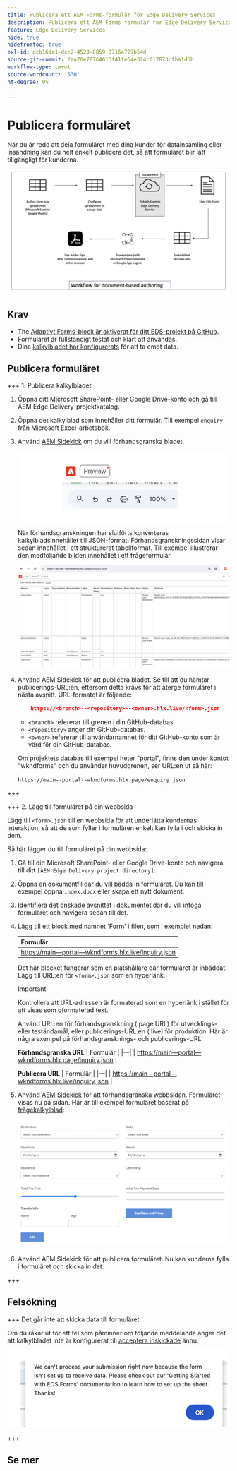 ```yaml
---
title: Publicera ett AEM Forms-formulär för Edge Delivery Services
description: Publicera ett AEM Forms-formulär för Edge Delivery Services
feature: Edge Delivery Services
hide: true
hidefromtoc: true
exl-id: dcb16da1-dcc2-4529-8859-0716e727b54d
source-git-commit: 2aa70e78764616f41fe64e324c017873cfba1d5b
workflow-type: tm+mt
source-wordcount: '530'
ht-degree: 0%

---
```


# Publicera formuläret

När du är redo att dela formuläret med dina kunder för datainsamling eller insändning kan du helt enkelt publicera det, så att formuläret blir lätt tillgängligt för kunderna.

![Dokumentbaserat redigeringssystem](/help/edge/assets/document-based-authoring-workflow-publish-form.png)

## Krav

* The [Adaptivt Forms-block är aktiverat för ditt EDS-projekt på GitHub](/help/edge/docs/forms/create-forms.md).
* Formuläret är fullständigt testat och klart att användas.
* Dina [kalkylbladet har konfigurerats](/help/edge/docs/forms/submit-forms.md) för att ta emot data.

## Publicera formuläret

+++ 1. Publicera kalkylbladet

1. Öppna ditt Microsoft SharePoint- eller Google Drive-konto och gå till AEM Edge Delivery-projektkatalog.

1. Öppna det kalkylblad som innehåller ditt formulär. Till exempel `enquiry` från Microsoft Excel-arbetsbok.

1. Använd [AEM Sidekick](https://www.aem.live/developer/tutorial#preview-and-publish-your-content) om du vill förhandsgranska bladet.

   ![Använd AEM Sidekick för att förhandsgranska bladet](/help/edge/assets/preview-form.png)

   När förhandsgranskningen har slutförts konverteras kalkylbladsinnehållet till JSON-format. Förhandsgranskningssidan visar sedan innehållet i ett strukturerat tabellformat. Till exempel illustrerar den medföljande bilden innehållet i ett frågeformulär.

   ![Forms Preview JSON-format](/help/edge/assets/forms-preview-json-format.png)

1. Använd AEM Sidekick för att publicera bladet. Se till att du hämtar publicerings-URL:en, eftersom detta krävs för att återge formuläret i nästa avsnitt. URL-formatet är följande:


   ```JSON
       https://<branch>--<repository>--<owner>.hlx.live/<form>.json
   ```

   * `<branch>` refererar till grenen i din GitHub-databas.
   * `<repository>` anger din GitHub-databas.
   * `<owner>` refererar till användarnamnet för ditt GitHub-konto som är värd för din GitHub-databas.

   Om projektets databas till exempel heter &quot;portal&quot;, finns den under kontot &quot;wkndforms&quot; och du använder huvudgrenen, ser URL:en ut så här:

   `https://main--portal--wkndforms.hlx.page/enquiry.json`

+++

+++ 2. Lägg till formuläret på din webbsida

Lägg till `<form>.json` till en webbsida för att underlätta kundernas interaktion, så att de som fyller i formulären enkelt kan fylla i och skicka in dem.


Så här lägger du till formuläret på din webbsida:

1. Gå till ditt Microsoft SharePoint- eller Google Drive-konto och navigera till ditt `[AEM Edge Delivery project directory]`.

1. Öppna en dokumentfil där du vill bädda in formuläret. Du kan till exempel öppna `index.docx` eller skapa ett nytt dokument.

1. Identifiera det önskade avsnittet i dokumentet där du vill infoga formuläret och navigera sedan till det.

1. Lägg till ett block med namnet &#39;Form&#39; i filen, som i exemplet nedan:

   | Formulär |
   |---|
   | [https://main—portal—wkndforms.hlx.live/inquiry.json](https://main--portal--wkndforms.hlx.live/enquiry.json) |

   Det här blocket fungerar som en platshållare där formuläret är inbäddat. Lägg till URL:en för `<form>.json` som en hyperlänk.

   >[!IMPORTANT]
   >
   >
   > Kontrollera att URL-adressen är formaterad som en hyperlänk i stället för att visas som oformaterad text.

   Använd URL:en för förhandsgranskning (.page URL) för utvecklings- eller teständamål, eller publicerings-URL:en (.live) för produktion. Här är några exempel på förhandsgransknings- och publicerings-URL:

   **Förhandsgranska URL**
| Formulär | |—| | [https://main—portal—wkndforms.hlx.page/inquiry.json](https://main--portal--wkndforms.hlx.page/enquiry.json)  |


   **Publicera URL**
| Formulär | |—| | [https://main—portal—wkndforms.hlx.live/inquiry.json](https://main--portal--wkndforms.hlx.live/enquiry.json)  |

1. Använd [AEM Sidekick](https://www.aem.live/developer/tutorial#preview-and-publish-your-content) för att förhandsgranska webbsidan. Formuläret visas nu på sidan. Här är till exempel formuläret baserat på [frågekalkylblad](https://docs.google.com/spreadsheets/d/196lukD028RDK_evBelkOonPxC7w0l_IiJ-Yx3DvMfNk/edit#gid=0):


   [![Ett exempel på ett EDS-formulär](/help/edge/assets/eds-form.png)](https://main--portal--wkndforms.hlx.live/)

1. Använd AEM Sidekick för att publicera formuläret. Nu kan kunderna fylla i formuläret och skicka in det.

+++

## Felsökning

+++ Det går inte att skicka data till formuläret

Om du råkar ut för ett fel som påminner om följande meddelande anger det att kalkylbladet inte är konfigurerat till [acceptera inskickade](/help/edge/docs/forms/submit-forms.md) ännu.

![fel vid inlämning av formulär](/help/edge/assets/form-error.png)

+++




## Se mer
